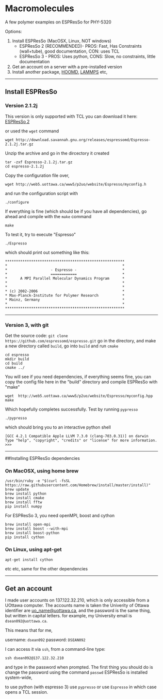 # Macromolecules

A few polymer examples on ESPResSo for PHY-5320

Options: 

1. Install ESPResSo (MacOSX, Linux, NOT windows)
   * ESPResSo 2 (RECOMMENDED)- PROS: Fast, Has Constraints (wall+tube), good documentation, CON: uses TCL
   * ESPResSo 3 - PROS: Uses python, CONS: Slow, no constraints, little documentation
2. Get an account on a server with a pre-installed version
3. Install another package, [HOOMD,](http://glotzerlab.engin.umich.edu/hoomd-blue/) [LAMMPS](http://lammps.sandia.gov/) etc,
 
----------
## Install ESPResSo
### Version 2.1.2j

This version is only supported with TCL
you can download it here: [ESPResSo 2](http://download.savannah.gnu.org/releases/espressomd/Espresso-2.1.2j.tar.gz)

or used the ``wget`` command
```
wget http://download.savannah.gnu.org/releases/espressomd/Espresso-2.1.2j.tar.gz
```

Unzip the archive and go in the dircectory it created

```
tar -zxf Espresso-2.1.2j.tar.gz 
cd espresso-2.1.2j
```

Copy the configuration file over, 

```
wget http://web5.uottawa.ca/www5/p2uo/website/Espresso/myconfig.h
```

and run the configuration script with
```
./configure
```
If everything is fine (which should be if you have all dependencies), go ahead and compile with the ``make`` command
```
make
```

To test it, try to execute "Espresso"

```
./Espresso
```
which should print out something like this:

```
*******************************************************
*                                                     *
*                    - Espresso -                     *
*                    ============                     *
*      A MPI Parallel Molecular Dynamics Program      *
*                                                     *
*                                                     *
* (c) 2002-2006                                       *
* Max-Planck-Institute for Polymer Research           *
* Mainz, Germany                                      *
*                                                     *
*******************************************************
```


----------


### Version 3, with git
Get the source code:
``
git clone https://github.com/espressomd/espresso.git
``
go in the directory, and make a new directory called ``build``, go into ``build`` and run ``cmake``
```
cd espresso
mkdir build
cd build
cmake ../
```

You will see if you need dependencies, if everything seems fine, you can copy the config file here in the "build" directory and compile ESPResSo with "make"

```
wget  http://web5.uottawa.ca/www5/p2uo/website/Espresso/myconfig.hpp
make
```
Which hopefully completes successfully.
Test by running ``pypresso``

```
./pypresso
```

which should bring you to an interactive python shell

```
[GCC 4.2.1 Compatible Apple LLVM 7.3.0 (clang-703.0.31)] on darwin
Type "help", "copyright", "credits" or "license" for more information.
>>>
```


----------


##Installing ESPResSo dependencies

### On MacOSX, using home brew
```
/usr/bin/ruby -e "$(curl -fsSL https://raw.githubusercontent.com/Homebrew/install/master/install)"
brew update
brew install python
brew install cmake
brew install fftw
pip install numpy
```

For ESPResSo 3, you need openMPI, boost and cython
```
brew install open-mpi
brew install boost --with-mpi
brew install boost-python
pip install cython
```

### On Linux, using apt-get
```
apt-get install cython
```
etc etc, same for the other dependencies

----------


## Get an account

I made user accounts on 137.122.32.210, which is only accessible from a UOttawa computer.
The accounts name is taken the Univerity of Ottawa identifier are uo_name@uottawa.ca,
and the password is the same thing, but written in capital letters.
for example, my University email is ``dsean092@uottawa.ca``.

This means that for me,

username: ``dsean092``
password: ``DSEAN092``

I can access it via ``ssh``, from a command-line type:

```
ssh dsean092@137.122.32.210
```
and type in the password when prompted.
The first thing you should do is change the password using the command ``passwd``
ESPResSo is installed system-wide,

to use python (with espresso 3)  use ``pypresso`` or use ``Espresso`` in which case opens a TCL session.

